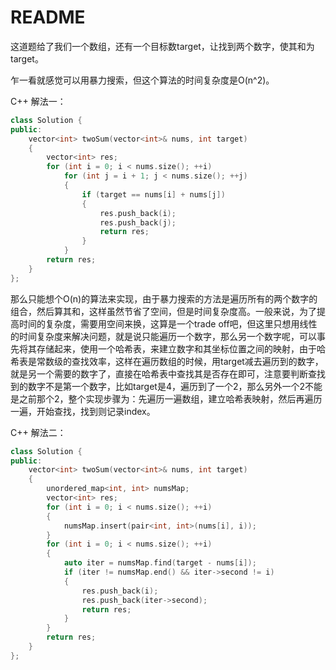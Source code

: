 # README

这道题给了我们一个数组，还有一个目标数target，让找到两个数字，使其和为target。

乍一看就感觉可以用暴力搜索，但这个算法的时间复杂度是O(n^2)。

C++ 解法一：

```c++
class Solution {
public:
	vector<int> twoSum(vector<int>& nums, int target)
	{
		vector<int> res;
		for (int i = 0; i < nums.size(); ++i)
			for (int j = i + 1; j < nums.size(); ++j)
			{
				if (target == nums[i] + nums[j])
				{
					res.push_back(i);
					res.push_back(j);
					return res;
				}
			}
		return res;
	}
};
```

那么只能想个O(n)的算法来实现，由于暴力搜索的方法是遍历所有的两个数字的组合，然后算其和，这样虽然节省了空间，但是时间复杂度高。一般来说，为了提高时间的复杂度，需要用空间来换，这算是一个trade off吧，但这里只想用线性的时间复杂度来解决问题，就是说只能遍历一个数字，那么另一个数字呢，可以事先将其存储起来，使用一个哈希表，来建立数字和其坐标位置之间的映射，由于哈希表是常数级的查找效率，这样在遍历数组的时候，用target减去遍历到的数字，就是另一个需要的数字了，直接在哈希表中查找其是否存在即可，注意要判断查找到的数字不是第一个数字，比如target是4，遍历到了一个2，那么另外一个2不能是之前那个2，整个实现步骤为：先遍历一遍数组，建立哈希表映射，然后再遍历一遍，开始查找，找到则记录index。

 C++ 解法二：

```c++
class Solution {
public:
	vector<int> twoSum(vector<int>& nums, int target) 
	{
		unordered_map<int, int> numsMap;
		vector<int> res;
		for (int i = 0; i < nums.size(); ++i)
		{
			numsMap.insert(pair<int, int>(nums[i], i));
		}
		for (int i = 0; i < nums.size(); ++i)
		{
			auto iter = numsMap.find(target - nums[i]);
			if (iter != numsMap.end() && iter->second != i) 
			{
				res.push_back(i);
				res.push_back(iter->second);
				return res;
			}
		}
		return res;
	}
};
```

